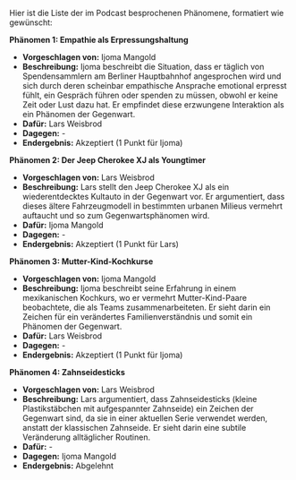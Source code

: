 Hier ist die Liste der im Podcast besprochenen Phänomene, formatiert wie gewünscht:

**Phänomen 1: Empathie als Erpressungshaltung**
* **Vorgeschlagen von:** Ijoma Mangold
* **Beschreibung:**  Ijoma beschreibt die Situation, dass er täglich von Spendensammlern am Berliner Hauptbahnhof angesprochen wird und sich durch deren scheinbar empathische Ansprache emotional erpresst fühlt, ein Gespräch führen oder spenden zu müssen, obwohl er keine Zeit oder Lust dazu hat. Er empfindet diese erzwungene Interaktion als ein Phänomen der Gegenwart.
* **Dafür:** Lars Weisbrod
* **Dagegen:** -
* **Endergebnis:** Akzeptiert (1 Punkt für Ijoma)


**Phänomen 2: Der Jeep Cherokee XJ als Youngtimer**
* **Vorgeschlagen von:** Lars Weisbrod
* **Beschreibung:** Lars stellt den Jeep Cherokee XJ als ein wiederentdecktes Kultauto in der Gegenwart vor. Er argumentiert, dass dieses ältere Fahrzeugmodell in bestimmten urbanen Milieus vermehrt auftaucht und so zum Gegenwartsphänomen wird.
* **Dafür:** Ijoma Mangold
* **Dagegen:** -
* **Endergebnis:** Akzeptiert (1 Punkt für Lars)



**Phänomen 3: Mutter-Kind-Kochkurse**
* **Vorgeschlagen von:** Ijoma Mangold
* **Beschreibung:** Ijoma beschreibt seine Erfahrung in einem mexikanischen Kochkurs, wo er vermehrt Mutter-Kind-Paare beobachtete, die als Teams zusammenarbeiteten. Er sieht darin ein Zeichen für ein verändertes Familienverständnis und somit ein Phänomen der Gegenwart.
* **Dafür:** Lars Weisbrod
* **Dagegen:** -
* **Endergebnis:** Akzeptiert (1 Punkt für Ijoma)


**Phänomen 4: Zahnseidesticks**
* **Vorgeschlagen von:** Lars Weisbrod
* **Beschreibung:** Lars argumentiert, dass Zahnseidesticks (kleine Plastikstäbchen mit aufgespannter Zahnseide) ein Zeichen der Gegenwart sind, da sie in einer aktuellen Serie verwendet werden, anstatt der klassischen Zahnseide. Er sieht darin eine subtile Veränderung alltäglicher Routinen.
* **Dafür:** -
* **Dagegen:** Ijoma Mangold
* **Endergebnis:** Abgelehnt


